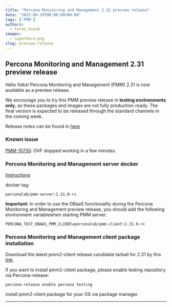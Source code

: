 ```yaml
---
title: "Percona Monitoring and Management 2.31 preview release"
date: "2022-09-19T00:00:00+00:00"
tags: ['PMM']
authors:
  - taras_kozub
images:
  - superhero.png
slug: preview-release
---
```


## Percona Monitoring and Management 2.31 preview release

Hello folks! Percona Monitoring and Management (PMM) 2.31 is now available as a preview release.

We encourage you to try this PMM preview release in **testing environments only**, as these packages and images are not fully production-ready. The final version is expected to be released through the standard channels in the coming week.

Release notes can be found in [here](https://pmm-v2-31-0-pr-868.onrender.com/release-notes/2.31.0.html)

### Known issue

[PMM-10735](https://perconadev.atlassian.net/browse/PMM-10735): OVF stopped working in a few minutes.

### Percona Monitoring and Management server docker

[Instructions](https://docs.percona.com/percona-monitoring-and-management/setting-up/server/docker.html)

docker tag:

`perconalab/pmm-server:2.31.0-rc`

**Important:** In order to use the DBaaS functionality during the Percona Monitoring and Management preview release, you should add the following environment variablewhen starting PMM server:

`PERCONA_TEST_DBAAS_PMM_CLIENT=perconalab/pmm-client:2.31.0-rc`

### Percona Monitoring and Management client package installation

Download the latest pmm2-client release candidate tarball for 2.31 by this [link](https://s3.us-east-2.amazonaws.com/pmm-build-cache/PR-BUILDS/pmm2-client/pmm2-client-latest-4348.tar.gz).


If you want to install pmm2-client package, please enable testing repository via Percona-release: 
```
percona-release enable percona testing
```

install pmm2-client package for your OS via package manager.

---
